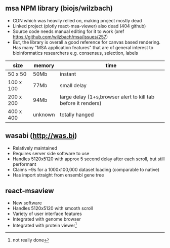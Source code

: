 ## msa NPM library (biojs/wilzbach)

- CDN which was heavily relied on, making project mostly dead
- Linked project (plotly react-msa-viewer) also dead (404 github)
- Source code needs manual editing for it to work (xref
  https://github.com/wilzbach/msa/issues/257)
- But, the library is overall a good reference for canvas based rendering. Has
  many "MSA application features" that are of general interest to bioinformatics
  researchers e.g. consensus, selection, labels

| size      | memory  | time                                                          |
| --------- | ------- | ------------------------------------------------------------- |
| 50 x 50   | 50Mb    | instant                                                       |
| 100 x 100 | 77Mb    | small delay                                                   |
| 200 x 200 | 94Mb    | large delay (1+s,browser alert to kill tab before it renders) |
| 400 x 400 | unknown | totally hanged                                                |

## wasabi (http://was.bi)

- Relatively maintained
- Requires server side software to use
- Handles 5120x5120 with approx 5 second delay after each scroll, but still
  performant
- Claims ~9s for a 1000x100,000 dataset loading (comparable to native)
- Has import straight from ensembl gene tree

## react-msaview

- New software
- Handles 5120x5120 with smooth scroll
- Variety of user interface features
- Integrated with genome browser
- Integrated with protein viewer[^1]

[^1]: not really done
